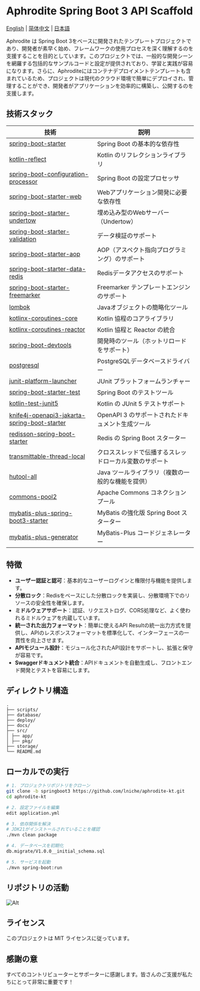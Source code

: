 # Aphrodite Spring Boot 3 API Scaffold

[English](README.md) | [简体中文](README-zh.md) | [日本語](README-ja)

Aphrodite は Spring Boot
3をベースに開発されたテンプレートプロジェクトであり、開発者が素早く始め、フレームワークの使用プロセスを深く理解するのを支援することを目的としています。このプロジェクトでは、一般的な開発シーンを網羅する包括的なサンプルコードと設定が提供されており、学習と実践が容易になります。さらに、Aphroditeにはコンテナデプロイメントテンプレートも含まれているため、プロジェクトは現代のクラウド環境で簡単にデプロイされ、管理することができ、開発者がアプリケーションを効率的に構築し、公開するのを支援します。

## 技術スタック

| 技術                                                                                                                                               | 説明                             |
|--------------------------------------------------------------------------------------------------------------------------------------------------|--------------------------------|
| [spring-boot-starter](https://spring.io/projects/spring-boot)                                                                                    | Spring Boot の基本的な依存性           |
| [kotlin-reflect](https://kotlinlang.org/api/latest/jvm/stdlib/kotlin.reflect/)                                                                   | Kotlin のリフレクションライブラリ           |
| [spring-boot-configuration-processor](https://docs.spring.io/spring-boot/docs/current/reference/html/boot-features-configuration-processor.html) | Spring Boot の設定プロセッサ           |
| [spring-boot-starter-web](https://spring.io/projects/spring-boot)                                                                                | Webアプリケーション開発に必要な依存性           |
| [spring-boot-starter-undertow](https://spring.io/projects/spring-boot)                                                                           | 埋め込み型のWebサーバー（Undertow）        |
| [spring-boot-starter-validation](https://spring.io/projects/spring-boot)                                                                         | データ検証のサポート                     |
| [spring-boot-starter-aop](https://spring.io/projects/spring-boot)                                                                                | AOP（アスペクト指向プログラミング）のサポート       |
| [spring-boot-starter-data-redis](https://spring.io/projects/spring-data-redis)                                                                   | Redisデータアクセスのサポート              |
| [spring-boot-starter-freemarker](https://spring.io/projects/spring-boot)                                                                         | Freemarker テンプレートエンジンのサポート     |
| [lombok](https://projectlombok.org/)                                                                                                             | Javaオブジェクトの簡略化ツール              |
| [kotlinx-coroutines-core](https://kotlinlang.org/docs/coroutines-overview.html)                                                                  | Kotlin 協程のコアライブラリ              |
| [kotlinx-coroutines-reactor](https://kotlinlang.org/docs/coroutines-guide.html#reactor)                                                          | Kotlin 協程と Reactor の統合         |
| [spring-boot-devtools](https://docs.spring.io/spring-boot/docs/current/reference/html/using.html#using-boot-devtools)                            | 開発時のツール（ホットリロードをサポート）          |
| [postgresql](https://jdbc.postgresql.org/)                                                                                                       | PostgreSQLデータベースドライバー          |
| [junit-platform-launcher](https://junit.org/junit5/docs/current/user-guide/#overview-platform-launcher)                                          | JUnit プラットフォームランチャー            |
| [spring-boot-starter-test](https://spring.io/projects/spring-boot)                                                                               | Spring Boot のテストツール            |
| [kotlin-test-junit5](https://kotlinlang.org/docs/junit-5.html)                                                                                   | Kotlin の JUnit 5 テストサポート       |
| [knife4j-openapi3-jakarta-spring-boot-starter](https://knife4j.github.io/knife4j/)                                                               | OpenAPI 3 のサポートされたドキュメント生成ツール  |
| [redisson-spring-boot-starter](https://github.com/redisson/redisson)                                                                             | Redis の Spring Boot スターター      |
| [transmittable-thread-local](https://github.com/alibaba/transmittable-thread-local)                                                              | クロススレッドで伝播するスレッドローカル変数のサポート    |
| [hutool-all](https://github.com/dromara/hutool)                                                                                                  | Java ツールライブラリ（複数の一般的な機能を提供）    |
| [commons-pool2](https://commons.apache.org/proper/commons-pool/)                                                                                 | Apache Commons コネクションプール       |
| [mybatis-plus-spring-boot3-starter](https://mp.baomidou.com/)                                                                                    | MyBatis の強化版 Spring Boot スターター |
| [mybatis-plus-generator](https://mp.baomidou.com/guide/generator.html)                                                                           | MyBatis-Plus コードジェネレーター        |

## 特徴

- **ユーザー認証と認可**：基本的なユーザーログインと権限付与機能を提供します。
- **分散ロック**：Redisをベースにした分散ロックを実装し、分散環境下でのリソースの安全性を確保します。
- **ミドルウェアサポート**：認証、リクエストログ、CORS処理など、よく使われるミドルウェアを内蔵しています。
- **統一された出力フォーマット**：簡単に使えるAPI Resultの統一出力方式を提供し、APIのレスポンスフォーマットを標準化して、インターフェースの一貫性を向上させます。
- **APIモジュール設計**：モジュール化されたAPI設計をサポートし、拡張と保守が容易です。
- **Swaggerドキュメント統合**：APIドキュメントを自動生成し、フロントエンド開発とテストを容易にします。

## ディレクトリ構造

```
.
├── scripts/
├── database/
├── deploy/
├── docs/
├── src/
│ ├── app/
│ ├── pkg/
├── storage/
└── README.md

```

## ローカルでの実行

```bash
# 1. プロジェクトリポジトリをクローン
git clone -b springboot3 https://github.com/lniche/aphrodite-kt.git
cd aphrodite-kt

# 2. 設定ファイルを編集
edit application.yml

# 3. 依存関係を解決
# JDK21がインストールされていることを確認
./mvn clean package

# 4. データベースを初期化
db.migrate/V1.0.0__initial_schema.sql

# 5. サービスを起動
./mvn spring-boot:run
```

## リポジトリの活動

![Alt](https://repobeats.axiom.co/api/embed/8c4c3c37cf3d00a71bc527b1a0eee18d2f20f7b5.svg "Repobeats analytics image")

## ライセンス

このプロジェクトは MIT ライセンスに従っています。

## 感謝の意

すべてのコントリビューターとサポーターに感謝します。皆さんのご支援が私たちにとって非常に重要です！

